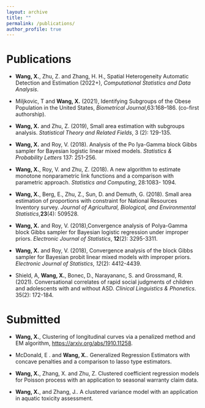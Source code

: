 ```yaml
---
layout: archive
title: ""
permalink: /publications/
author_profile: true
---
```


Publications
====
* __Wang, X.__, Zhu, Z. and Zhang, H. H., Spatial Heterogeneity Automatic Detection and Estimation
(2022+), _Computational Statistics and Data Analysis_.

* Miljkovic, T and __Wang, X.__ (2021), Identifying Subgroups of the Obese Population in the United States, _Biometrical Journal_,63:168–186. (co-first authorship).

* __Wang, X.__ and Zhu, Z. (2019), Small area estimation with subgroups analysis. _Statistical Theory and Related Fields_, 3 (2): 129-135.

* __Wang, X.__ and Roy, V. (2018). Analysis of the Po ́lya-Gamma block Gibbs sampler for Bayesian
logistic linear mixed models. _Statistics & Probability Letters_ 137: 251-256.

* __Wang, X.__, Roy, V. and Zhu, Z. (2018). A new algorithm to estimate monotone nonparametric link functions and a comparison with parametric approach. _Statistics and Computing_, 28:1083- 1094.

* __Wang, X.__, Berg, E., Zhu, Z., Sun, D. and Demuth, G. (2018). Small area estimation of proportions with constraint for National Resources Inventory survey. _Journal of Agricultural, Biological, and Environmental Statistics_,__23__(4): 509528.

* __Wang, X.__ and Roy, V. (2018),Convergence analysis of Polya-Gamma block Gibbs sampler for Bayesian logistic regression under improper priors. _Electronic Journal of Statistics_, __12__(2): 3295-3311.

* __Wang, X.__ and Roy, V. (2018), Convergence analysis of the block Gibbs sampler for Bayesian probit linear mixed models with improper priors. _Electronic Journal of Statistics_, _12_(2): 4412-4439.

 * Shield, A, __Wang, X.__, Bonec, D., Narayananc, S. and Grossmand, R. (2021). Conversational correlates of rapid social judgments of children and adolescents with and without ASD. _Clinical Linguistics & Phonetics_. 35(2): 172-184.

Submitted
====

* __Wang, X.__, Clustering of longitudinal curves via a penalized method and EM algorithm, https://arxiv.org/abs/1910.11258.

* McDonald, E . and __Wang, X.__. Generalized Regression Estimators with concave penalties and a comparison to lasso type estimators.

* __Wang, X.__, Zhang, X. and Zhu, Z. Clustered coefficient regression models for Poisson process with an application to seasonal warranty claim data.

* __Wang, X.__, and Zhang, J.. A clustered variance model with an application in aquatic toxicity assessment.


